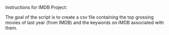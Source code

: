 Instructions for IMDB Project:

The goal of the script is to create a csv file containing the top grossing movies of last year (from IMDB) and the keywords on IMDB associated with them.
